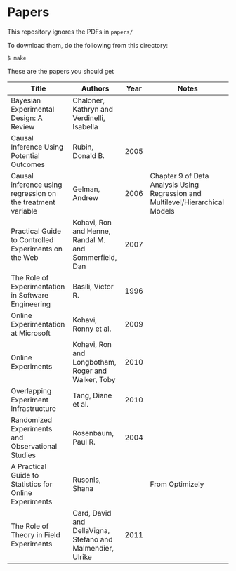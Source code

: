 # Papers

This repository ignores the PDFs in `papers/`

To download them, do the following from this directory:

```
$ make
```

These are the papers you should get

| Title | Authors | Year | Notes | 
| ----- | ------- | ---- | ----- |
| Bayesian Experimental Design: A Review | Chaloner, Kathryn and Verdinelli, Isabella | | |
| Causal Inference Using Potential Outcomes | Rubin, Donald B. | 2005 | |
| Causal inference using regression on the treatment variable | Gelman, Andrew | 2006 | Chapter 9 of Data Analysis Using Regression and Multilevel/Hierarchical Models | 
| Practical Guide to Controlled Experiments on the Web | Kohavi, Ron and Henne, Randal M. and Sommerfield, Dan | 2007 | |
| The Role of Experimentation in Software Engineering | Basili, Victor R. | 1996 | |
| Online Experimentation at Microsoft | Kohavi, Ronny et al. | 2009 | |
| Online Experiments | Kohavi, Ron and Longbotham, Roger and Walker, Toby | 2010 | |
| Overlapping Experiment Infrastructure | Tang, Diane et al. | 2010 | |
| Randomized Experiments and Observational Studies | Rosenbaum, Paul R. | 2004 | |
| A Practical Guide to Statistics for Online Experiments | Rusonis, Shana | | From Optimizely |
| The Role of Theory in Field Experiments | Card, David and DellaVigna, Stefano and Malmendier, Ulrike | 2011 | |
